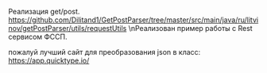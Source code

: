 Реализация get/post. https://github.com/Dilitand1/GetPostParser/tree/master/src/main/java/ru/litvinov/getPostParser/utils/requestUtils
\nРеализован пример работы с Rest сервисом ФССП.

пожалуй лучший сайт для преобразования json в класс: https://app.quicktype.io/
